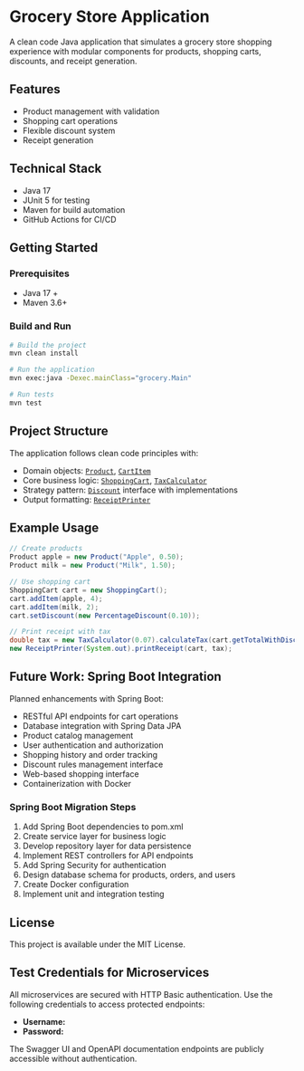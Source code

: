 # Grocery Store Application

A clean code Java application that simulates a grocery store shopping experience with modular components for products, shopping carts, discounts, and receipt generation.

## Features

- Product management with validation
- Shopping cart operations
- Flexible discount system
- Receipt generation

## Technical Stack

- Java 17
- JUnit 5 for testing
- Maven for build automation
- GitHub Actions for CI/CD

## Getting Started

### Prerequisites
- Java 17 +
- Maven 3.6+

### Build and Run
```bash
# Build the project
mvn clean install

# Run the application
mvn exec:java -Dexec.mainClass="grocery.Main"

# Run tests
mvn test
```

## Project Structure

The application follows clean code principles with:

- Domain objects: [`Product`](src/main/java/grocery/Product.java), [`CartItem`](src/main/java/grocery/CartItem.java)
- Core business logic: [`ShoppingCart`](src/main/java/grocery/ShoppingCart.java), [`TaxCalculator`](src/main/java/grocery/TaxCalculator.java)
- Strategy pattern: [`Discount`](src/main/java/grocery/Discount.java) interface with implementations
- Output formatting: [`ReceiptPrinter`](src/main/java/grocery/ReceiptPrinter.java)

## Example Usage

```java
// Create products
Product apple = new Product("Apple", 0.50);
Product milk = new Product("Milk", 1.50);

// Use shopping cart
ShoppingCart cart = new ShoppingCart();
cart.addItem(apple, 4);
cart.addItem(milk, 2);
cart.setDiscount(new PercentageDiscount(0.10));

// Print receipt with tax
double tax = new TaxCalculator(0.07).calculateTax(cart.getTotalWithDiscount());
new ReceiptPrinter(System.out).printReceipt(cart, tax);
```

## Future Work: Spring Boot Integration

Planned enhancements with Spring Boot:

- RESTful API endpoints for cart operations
- Database integration with Spring Data JPA
- Product catalog management
- User authentication and authorization
- Shopping history and order tracking
- Discount rules management interface
- Web-based shopping interface
- Containerization with Docker

### Spring Boot Migration Steps

1. Add Spring Boot dependencies to pom.xml
2. Create service layer for business logic
3. Develop repository layer for data persistence
4. Implement REST controllers for API endpoints
5. Add Spring Security for authentication
6. Design database schema for products, orders, and users
7. Create Docker configuration
8. Implement unit and integration testing

## License

This project is available under the MIT License.

## Test Credentials for Microservices

All microservices are secured with HTTP Basic authentication. Use the following credentials to access protected endpoints:

- **Username:**
- **Password:**

The Swagger UI and OpenAPI documentation endpoints are publicly accessible without authentication.
